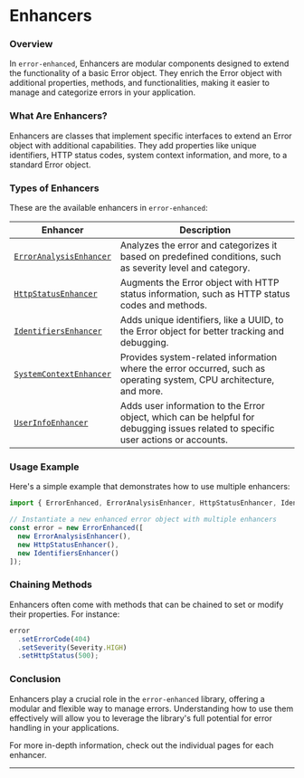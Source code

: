 # Enhancers

### Overview

In `error-enhanced`, Enhancers are modular components designed to extend the functionality of a basic Error object. They enrich the Error object with additional properties, methods, and functionalities, making it easier to manage and categorize errors in your application.

### What Are Enhancers?

Enhancers are classes that implement specific interfaces to extend an Error object with additional capabilities. They add properties like unique identifiers, HTTP status codes, system context information, and more, to a standard Error object.

### Types of Enhancers

These are the available enhancers in `error-enhanced`:

| Enhancer                                                         | Description                                                                                                                        |
| ---------------------------------------------------------------- | ---------------------------------------------------------------------------------------------------------------------------------- |
| [`ErrorAnalysisEnhancer`](../enhancers/erroranalysisenhancer.md) | Analyzes the error and categorizes it based on predefined conditions, such as severity level and category.                         |
| [`HttpStatusEnhancer`](../enhancers/httpstatusenhancer.md)       | Augments the Error object with HTTP status information, such as HTTP status codes and methods.                                     |
| [`IdentifiersEnhancer`](../enhancers/identifiersenhancer.md)     | Adds unique identifiers, like a UUID, to the Error object for better tracking and debugging.                                       |
| [`SystemContextEnhancer`](../enhancers/systemcontextenhancer.md) | Provides system-related information where the error occurred, such as operating system, CPU architecture, and more.                |
| [`UserInfoEnhancer`](../enhancers/userinfoenhancer.md)           | Adds user information to the Error object, which can be helpful for debugging issues related to specific user actions or accounts. |

### Usage Example

Here's a simple example that demonstrates how to use multiple enhancers:

```typescript
import { ErrorEnhanced, ErrorAnalysisEnhancer, HttpStatusEnhancer, IdentifiersEnhancer } from 'error-enhanced';

// Instantiate a new enhanced error object with multiple enhancers
const error = new ErrorEnhanced([
  new ErrorAnalysisEnhancer(),
  new HttpStatusEnhancer(),
  new IdentifiersEnhancer()
]);
```

### Chaining Methods

Enhancers often come with methods that can be chained to set or modify their properties. For instance:

```typescript
error
  .setErrorCode(404)
  .setSeverity(Severity.HIGH)
  .setHttpStatus(500);
```

### Conclusion

Enhancers play a crucial role in the `error-enhanced` library, offering a modular and flexible way to manage errors. Understanding how to use them effectively will allow you to leverage the library's full potential for error handling in your applications.

For more in-depth information, check out the individual pages for each enhancer.

***
